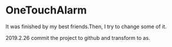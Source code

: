 # OneTouchAlarm
It was finished by my best friends.Then, I try to change some of it.

2019.2.26 commit the project to github and transform to as. 
